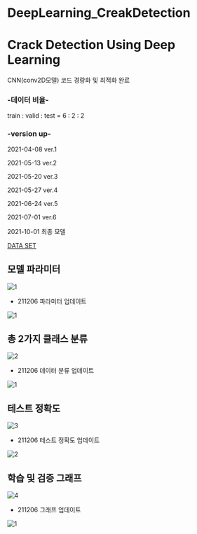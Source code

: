 # DeepLearning_CreakDetection
# Crack Detection Using Deep Learning
CNN(conv2D모델) 코드 경량화 및 최적화 완료

### -데이터 비율-
train : valid : test = 6 : 2 : 2 

### -version up-
2021-04-08 ver.1

2021-05-13 ver.2

2021-05-20 ver.3

2021-05-27 ver.4

2021-06-24 ver.5

2021-07-01 ver.6

2021-10-01 최종 모델

[DATA SET](https://www.kaggle.com/aniruddhsharma/structural-defects-network-concrete-crack-images)

## 모델 파라미터
![1](https://user-images.githubusercontent.com/76561461/143763436-07901784-42ae-4d6d-a811-e4cda3d33513.PNG)

- 211206 파라미터 업데이트

![1](https://user-images.githubusercontent.com/76561461/144840504-1505c1fb-9d77-4269-9097-95947b22b4b4.PNG)

## 총 2가지 클래스 분류
![2](https://user-images.githubusercontent.com/76561461/143763432-7ed0b008-687b-46f9-bd9c-8ba5ca0220f2.PNG)

- 211206 데이터 분류 업데이트

![1](https://user-images.githubusercontent.com/76561461/144840822-034f1de6-1e9c-40c8-bfb1-91d3f73acad6.PNG)

## 테스트 정확도
![3](https://user-images.githubusercontent.com/76561461/143763433-3d5d61e6-6fd7-4d28-b1c0-9927e9a47397.PNG)

- 211206 테스트 정확도 업데이트

![2](https://user-images.githubusercontent.com/76561461/144840823-ba5dd336-a3ec-403a-a00e-ae0742975360.PNG)

## 학습 및 검증 그래프
![4](https://user-images.githubusercontent.com/76561461/143763434-8642bdac-456a-47b7-9c12-393165704917.PNG)

- 211206 그래프 업데이트 
 
![1](https://user-images.githubusercontent.com/76561461/144840333-f80b7aac-e39e-4eac-b0f2-6be3d88284ba.PNG)

